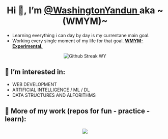 <h1 align="center" > Hi 👋, I’m <a href="https://github.com/WashingtonYandun"> @WashingtonYandun </a> aka ~(WMYM)~ </h1>
    
<p>
    <ul>
        <li> Learning everything i can day by day is my currentane main goal. </li>
        <li> Working every single moment of my life for that goal. <b><a href="https://github.com/WMYM-Experimental"> WMYM-Experimental. </a></b> </li>
    </ul>
</p>

<p align="center">
  <img src="http://github-readme-streak-stats.herokuapp.com?user=WashingtonYandun&theme=react&hide_border=true&date_format=M%20j%5B%2C%20Y%5D&stroke=5AA5E7&fire=5AA5E7&currStreakNum=5AA5E7&border=5AA5E7&sideNums=5AA5E7&sideLabels=5AA5E7&ring=5AA5E7&currStreakLabel=5AA5E7" alt="Github Streak WY"/>
</p>
    
<h2> 👀 I’m interested in: </h2>
<p>
    <ul>
        <li> WEB DEVELOPMENT </li>
        <li> ARTIFICIAL INTELLIGENCE / ML / DL </li>
        <li> DATA STRUCTURES AND ALFORITHMS </li>
    </ul>
</p>

<h2> 🌱 More of my work (repos for fun - practice - learn): </h2>
<p align="center" >
    <a align="center" href="https://github.com/WMYM-Experimental"><image src="https://readme-typing-svg.herokuapp.com?font=Roboto&size=20&color=5AA5E7&center=true&width=410&height=45&lines=WMYM+-+Experimental."></a>
</p>

<!---
## 🌱 My Current Stack:
<a align="start" href="https://github.com/WashingtonYandun">
  <img alt="CSS" src="https://img.shields.io/badge/css%20-34ACDB.svg?&style=for-the-badge&logo=css3&logoColor=fff"/>
  <img alt="HTML" src="https://img.shields.io/badge/html%20-E34F28.svg?&style=for-the-badge&logo=html5&logoColor=fff"/>
  <img alt="JavaScript" src="https://img.shields.io/badge/JavaScript%20-F3DB4B.svg?&style=for-the-badge&logo=javascript&logoColor=222"/>
  <img alt="MongoDb" src="https://img.shields.io/badge/mongo%20-73B55E.svg?&style=for-the-badge&logo=mongodb&logoColor=fff"/>
  <img alt="Node.js" src="https://img.shields.io/badge/node%20-85CC2D.svg?&style=for-the-badge&logo=node.js&logoColor=fff"/>
  <img alt="Express" src="https://img.shields.io/badge/express%20-141414.svg?&style=for-the-badge&logo=express&logoColor=fff"/>
  <img alt="Git" src="https://img.shields.io/badge/git%20-E95137.svg?&style=for-the-badge&logo=git&logoColor=fff"/>
  <img alt="Python" src="https://img.shields.io/badge/python%20-3572A4.svg?&style=for-the-badge&logo=python&logoColor=fff"/>
  <img alt="Java" src="https://img.shields.io/badge/java%20-D32E31.svg?&style=for-the-badge&logo=java&logoColor=fff"/>
  <img alt="C++" src="https://img.shields.io/badge/c++%20-044B8A.svg?&style=for-the-badge&logo=cplusplus&logoColor=fff"/>
</a>
--->
